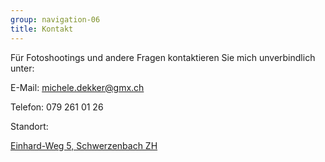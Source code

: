 ```yaml
---
group: navigation-06
title: Kontakt
---
```

Für Fotoshootings und andere Fragen kontaktieren Sie mich unverbindlich unter:

E-Mail: [michele.dekker@gmx.ch](mailto:michele.dekker@gmx.ch)

Telefon: 079 261 01 26

Standort: 

[Einhard-Weg 5, Schwerzenbach ZH](https://www.google.ch/maps/place/Einhardweg+5,+8603+Schwerzenbach/@47.3812411,8.658885,17z/data=!4m13!1m7!3m6!1s0x479aa3c407686baf:0x9fea099c2f941ddc!2sEinhardweg+5,+8603+Schwerzenbach!3b1!8m2!3d47.3823562!4d8.6604139!3m4!1s0x479aa3c407686baf:0x9fea099c2f941ddc!8m2!3d47.3823562!4d8.6604139)
